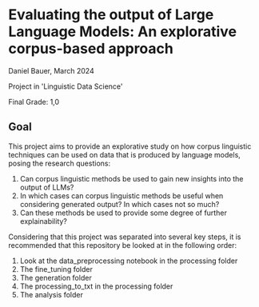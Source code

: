 # Evaluating the output of Large Language Models: An explorative corpus-based approach
Daniel Bauer, March 2024

Project in 'Linguistic Data Science'

Final Grade: 1,0

## Goal
This project aims to provide an explorative study on how corpus linguistic techniques can be used on data that is produced by language models, posing the research questions:
1. Can corpus linguistic methods be used to gain new insights into the output of LLMs?
2. In which cases can corpus linguistic methods be useful when considering generated output? In which cases not
so much?
3. Can these methods be used to provide some degree of further explainability?

Considering that this project was separated into several key steps, it is recommended that this repository be looked at in the following order:

1. Look at the data_preprocessing notebook in the processing folder
2. The fine_tuning folder
3. The generation folder
4. The processing_to_txt in the processing folder
5. The analysis folder
